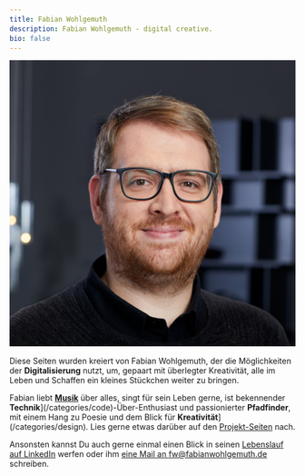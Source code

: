 ```yaml
---
title: Fabian Wohlgemuth
description: Fabian Wohlgemuth - digital creative.
bio: false
---
```


<div class="intro">

<div style="display:block" class="note portrait">

![Fabian Wohlgemuth](../assets/images/fw_portrait_sm.jpg)

</div>

<div class="intro-text" class="note intro-text">

Diese Seiten wurden kreiert von Fabian Wohlgemuth, der die Möglichkeiten der **Digitalisierung** nutzt, um, gepaart mit überlegter Kreativität, alle im Leben und Schaffen ein kleines Stückchen weiter zu bringen.

Fabian liebt [**Musik**](/categories/audio) über alles, singt für sein Leben gerne, ist bekennender **Technik**](/categories/code)-Über-Enthusiast und passionierter **Pfadfinder**, mit einem Hang zu Poesie und dem Blick für **Kreativität**](/categories/design). Lies gerne etwas darüber auf den [Projekt-Seiten](/projects) nach.

Ansonsten kannst Du auch gerne einmal einen Blick in seinen [Lebenslauf auf LinkedIn](https://linkedin.com/in/fabianwohlgemuth) werfen oder ihm [eine Mail an fw@fabianwohlgemuth.de](mailto:fw@fabianwohlgemuth.de) schreiben.

</div>
</div>
